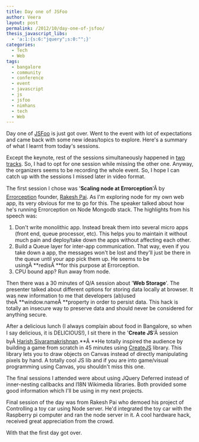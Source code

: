 ```yaml
---
title: Day one of JSFoo
author: Veera
layout: post
permalink: /2012/10/day-one-of-jsfoo/
thesis_javascript_libs:
  - 'a:1:{s:6:"jquery";s:0:"";}'
categories:
  - Tech
  - Web
tags:
  - bangalore
  - community
  - conference
  - event
  - javascript
  - js
  - jsfoo
  - nimhans
  - tech
  - Web
---
```


Day one of [JSFoo][1] is just got over. Went to the event with lot of expectations and came back with some new ideas/topics to explore. Here's a summary of what I learnt from today's sessions.

 [1]: http://jsfoo.in

Except the keynote, rest of the sessions simultaneously happened in [two tracks][2]. So, I had to opt for one session while missing the other one. Anyway, the organizers seems to be recording the whole event. So, I hope I can catch up with the sessions I missed later in video format.

 [2]: http://jsfoo.in/2012/#schedule

The first session I chose was '**Scaling node at Errorception**'Â by [Errorception][3] founder, [Rakesh Pai][4]. As I'm exploring node for my own web app, its very obvious for me to go for this. The speaker talked about how he's running Errorception on Node Mongodb stack. The highlights from his speech was:

 [3]: http://errorception.com/ "Errorception"
 [4]: http://blog.rakeshpai.me/ "Rakesh Pai"

1.  Don't write monolithic app. Instead break them into several micro apps (front end, queue processor, etc). This helps you to maintain it without much pain and deploy/take down the apps without affecting each other.
2.  Build a Queue layer for inter-app communication. That way, even if you take down a app, the messages won't be lost and they'll just be there in the queue until your app pick them up. He seems to be usingÂ **redisÂ **for this purpose at Errorception.
3.  CPU bound app? Run away from node.

Then there was a 30 minutes of Q/A session about '**Web Storage**'. The presenter talked about different options for storing data locally at browser. It was new information to me that developers (ab)used theÂ **window.nameÂ **property in order to persist data. This hack is totally an insecure way to preserve data and should never be considered for anything secure.

After a delicious lunch (I always complain about food in Bangalore, so when I say delicious, it is DELICIOUS!), I sit there in the '**Create JS**'Â session byÂ [Harish Sivaramakrishnan][5].**Â **He totally inspired the audience by building a game from scratch in 45 minutes using [CreateJS][6] library. This library lets you to draw objects on Canvas instead of directly manipulating pixels by hand. A totally cool JS lib and if you are into game/visual programming using Canvas, you shouldn't miss this one.

 [5]: http://hsivaram.com/
 [6]: http://www.createjs.com/#!/CreateJS

The final sessions I attended were about using JQuery Deferred instead of inner-nesting callbacks and I18N Wikimedia libraries. Both provided some good information which I'll be using in my next projects.

Final session of the day was from Rakesh Pai who demoed his project of Controlling a toy car using Node server. He'd integrated the toy car with the Raspberry pi computer and ran the node server in it. A cool hardware hack, received great appreciation from the crowd.

With that the first day got over.